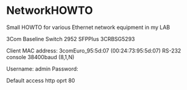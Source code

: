 # NetworkHOWTO

Small HOWTO for various Ethernet network equipment in my LAB

3Com Baseline Switch 2952 SFPPlus 3CRBSG5293 

Client MAC address: 3comEuro_95:5d:07 (00:24:73:95:5d:07)
RS-232 console 38400baud (8,1,N)

Username: admin
Password: <blank>

Default access http oprt 80


